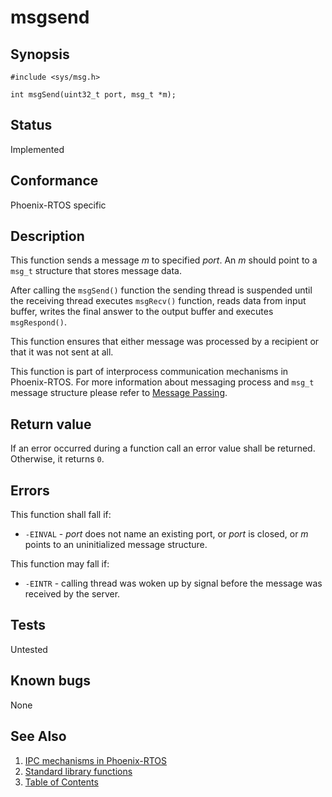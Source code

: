 # msgsend

## Synopsis

`#include <sys/msg.h>`

`int msgSend(uint32_t port, msg_t *m);`

## Status

Implemented

## Conformance

Phoenix-RTOS specific

## Description

This function sends a message _m_ to specified _port_. An _m_ should point to a `msg_t` structure that stores
message data.

After calling the `msgSend()` function the sending thread is suspended until the receiving thread executes `msgRecv()`
function, reads data from input buffer, writes the final answer to the output buffer and executes `msgRespond()`.

This function ensures that either message was processed by a recipient or that it was not sent at all.

This function is part of interprocess communication mechanisms in Phoenix-RTOS. For more information about messaging
process and `msg_t` message structure please refer to [Message Passing](../../../kernel/proc/msg.md).

## Return value

If an error occurred during a function call an error value shall be returned. Otherwise, it returns `0`.

## Errors

This function shall fall if:

* `-EINVAL` - _port_ does not name an existing port, or _port_ is closed, or _m_ points to an uninitialized message
 structure.

This function may fall if:

* `-EINTR` - calling thread was woken up by signal before the message was received by the server.

## Tests

Untested

## Known bugs

None

## See Also

1. [IPC mechanisms in Phoenix-RTOS](../../../architecture.md#interprocess-communication)
2. [Standard library functions](../README.md)
3. [Table of Contents](../../../README.md)
